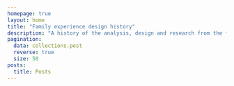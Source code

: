 ```yaml
---
homepage: true
layout: home
title: "Family experience design history"
description: "A history of the analysis, design and research from the family experience service."
pagination:
  data: collections.post
  reverse: true
  size: 50
posts:
  title: Posts
---
```

